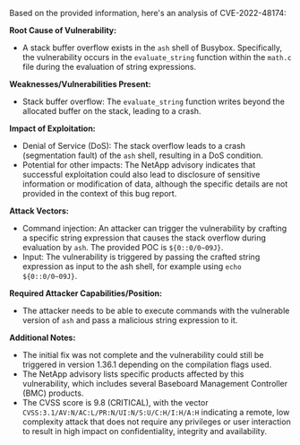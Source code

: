 Based on the provided information, here's an analysis of CVE-2022-48174:

**Root Cause of Vulnerability:**
- A stack buffer overflow exists in the `ash` shell of Busybox. Specifically, the vulnerability occurs in the `evaluate_string` function within the `math.c` file during the evaluation of string expressions.

**Weaknesses/Vulnerabilities Present:**
- Stack buffer overflow: The `evaluate_string` function writes beyond the allocated buffer on the stack, leading to a crash.

**Impact of Exploitation:**
- Denial of Service (DoS): The stack overflow leads to a crash (segmentation fault) of the `ash` shell, resulting in a DoS condition.
- Potential for other impacts: The NetApp advisory indicates that successful exploitation could also lead to disclosure of sensitive information or modification of data, although the specific details are not provided in the context of this bug report.

**Attack Vectors:**
- Command injection: An attacker can trigger the vulnerability by crafting a specific string expression that causes the stack overflow during evaluation by `ash`. The provided POC is `${0::0/0~09J}`.
- Input: The vulnerability is triggered by passing the crafted string expression as input to the ash shell, for example using `echo ${0::0/0~09J}`.

**Required Attacker Capabilities/Position:**
- The attacker needs to be able to execute commands with the vulnerable version of `ash` and pass a malicious string expression to it.

**Additional Notes:**
- The initial fix was not complete and the vulnerability could still be triggered in version 1.36.1 depending on the compilation flags used.
- The NetApp advisory lists specific products affected by this vulnerability, which includes several Baseboard Management Controller (BMC) products.
- The CVSS score is 9.8 (CRITICAL), with the vector `CVSS:3.1/AV:N/AC:L/PR:N/UI:N/S:U/C:H/I:H/A:H` indicating a remote, low complexity attack that does not require any privileges or user interaction to result in high impact on confidentiality, integrity and availability.
